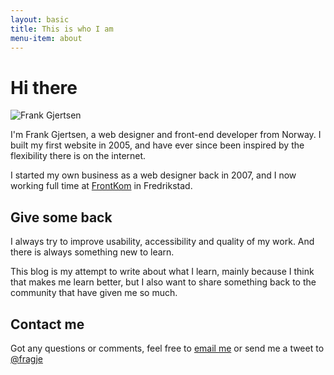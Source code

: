 ```yaml
---
layout: basic
title: This is who I am
menu-item: about
---
```


# Hi there
<div class="frame-circle half-max-right">
  <img src="img/frank-gjertsen.jpg" alt="Frank Gjertsen">
</div>

I'm Frank Gjertsen, a web designer and front-end developer from Norway. I built my first website in 2005, and have ever since been inspired by the flexibility there is on the internet.

I started my own business as a web designer back in 2007, and I now working full time at [FrontKom] in Fredrikstad.

## Give some back
I always try to improve usability, accessibility and quality of my work. And there is always something new to learn.

This blog is my attempt to write about what I learn, mainly because I think that makes me learn better, but I also want to share something back to the community that have given me so much.

## Contact me
Got any questions or comments, feel free to [email me](mailto:frank.gjertsen@gmail.com) or send me a tweet to [@fragje](https://twitter.com/fragje)

[frontkom]: (http://www.frontkom.no)